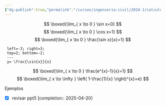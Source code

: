 ```yaml
---
{"dg-publish":true,"permalink":"/cursos/ingenieria-civil/2024-1/calculo-i/1-limites-y-continuidad/limites-notables/"}
---
```



$$
\boxed{\lim_{ x \to 0 } \sin x=0} 
$$
$$
\boxed{\lim_{ x \to 0 } \cos x=1} 
$$
$$
\boxed{\lim_{ x \to 0 } \frac{\sin x}{x}=1} 
$$

```desmos-graph 
 left=-3; right=3; 
 top=2; bottom=-2; 
 --- 
 y= \frac{\sin{x}}{x} 
 ```
$$
\boxed{\lim_{ x \to 0 } \frac{e^{x}-1}{x}=1} 
$$
$$
\boxed{\lim_{ x \to \infty } \left( 1-\frac{1}{x} \right)^{x}=e}
$$

Ejemplos

- [x] revisar ppt5  [completion:: 2025-04-20]